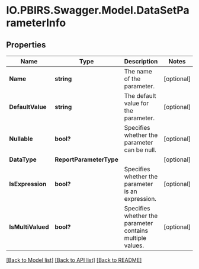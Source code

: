 # IO.PBIRS.Swagger.Model.DataSetParameterInfo
## Properties

Name | Type | Description | Notes
------------ | ------------- | ------------- | -------------
**Name** | **string** | The name of the parameter. | [optional] 
**DefaultValue** | **string** | The default value for the parameter. | [optional] 
**Nullable** | **bool?** | Specifies whether the parameter can be null. | [optional] 
**DataType** | **ReportParameterType** |  | [optional] 
**IsExpression** | **bool?** | Specifies whether the parameter is an expression. | [optional] 
**IsMultiValued** | **bool?** | Specifies whether the parameter contains multiple values. | [optional] 

[[Back to Model list]](../README.md#documentation-for-models) [[Back to API list]](../README.md#documentation-for-api-endpoints) [[Back to README]](../README.md)

